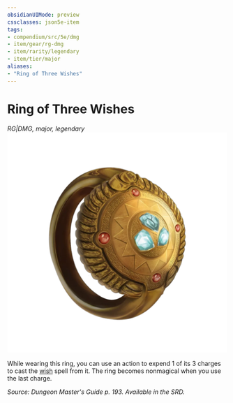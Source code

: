 ```yaml
---
obsidianUIMode: preview
cssclasses: json5e-item
tags:
- compendium/src/5e/dmg
- item/gear/rg-dmg
- item/rarity/legendary
- item/tier/major
aliases: 
- "Ring of Three Wishes"
---
```

# Ring of Three Wishes
*RG|DMG, major, legendary*  
![](https://raw.githubusercontent.com/5etools-mirror-2/5etools-img/main/items/DMG/Ring%20of%20Three%20Wishes.webp#right)  


While wearing this ring, you can use an action to expend 1 of its 3 charges to cast the [wish](wish.md) spell from it. The ring becomes nonmagical when you use the last charge.

*Source: Dungeon Master's Guide p. 193. Available in the SRD.*